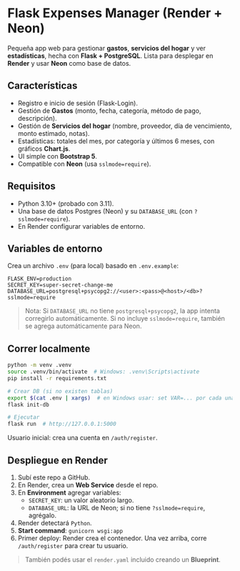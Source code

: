 
# Flask Expenses Manager (Render + Neon)

Pequeña app web para gestionar **gastos**, **servicios del hogar** y ver **estadísticas**, hecha con **Flask + PostgreSQL**. Lista para desplegar en **Render** y usar **Neon** como base de datos.

## Características
- Registro e inicio de sesión (Flask-Login).
- Gestión de **Gastos** (monto, fecha, categoría, método de pago, descripción).
- Gestión de **Servicios del hogar** (nombre, proveedor, día de vencimiento, monto estimado, notas).
- Estadísticas: totales del mes, por categoría y últimos 6 meses, con gráficos **Chart.js**.
- UI simple con **Bootstrap 5**.
- Compatible con **Neon** (usa `sslmode=require`).

## Requisitos
- Python 3.10+ (probado con 3.11).
- Una base de datos Postgres (Neon) y su `DATABASE_URL` (con `?sslmode=require`).
- En Render configurar variables de entorno.

## Variables de entorno
Crea un archivo `.env` (para local) basado en `.env.example`:
```
FLASK_ENV=production
SECRET_KEY=super-secret-change-me
DATABASE_URL=postgresql+psycopg2://<user>:<pass>@<host>/<db>?sslmode=require
```
> Nota: Si `DATABASE_URL` no tiene `postgresql+psycopg2`, la app intenta corregirlo automáticamente.
> Si no incluye `sslmode=require`, también se agrega automáticamente para Neon.

## Correr localmente
```bash
python -m venv .venv
source .venv/bin/activate  # Windows: .venv\Scripts\activate
pip install -r requirements.txt

# Crear DB (si no existen tablas)
export $(cat .env | xargs)  # en Windows usar: set VAR=... por cada una
flask init-db

# Ejecutar
flask run  # http://127.0.0.1:5000
```
Usuario inicial: crea una cuenta en `/auth/register`.

## Despliegue en Render
1. Subí este repo a GitHub.
2. En Render, crea un **Web Service** desde el repo.
3. En **Environment** agregar variables:
   - `SECRET_KEY`: un valor aleatorio largo.
   - `DATABASE_URL`: la URL de Neon; si no tiene `?sslmode=require`, agrégalo.
4. Render detectará `Python`.
5. **Start command**: `gunicorn wsgi:app`
6. Primer deploy: Render crea el contenedor. Una vez arriba, corre `/auth/register` para crear tu usuario.

> También podés usar el `render.yaml` incluido creando un **Blueprint**.
